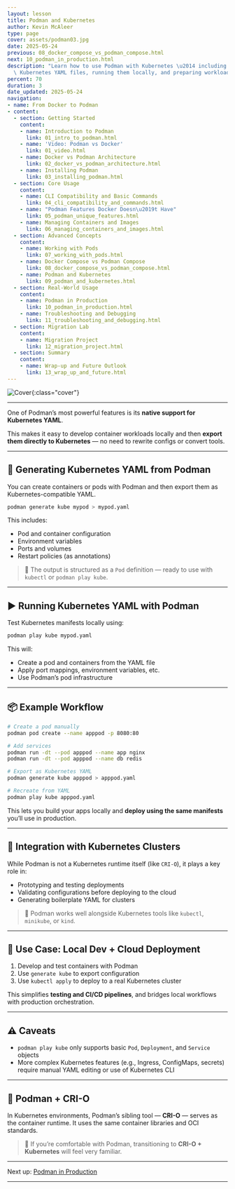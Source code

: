 ```yaml
---
layout: lesson
title: Podman and Kubernetes
author: Kevin McAleer
type: page
cover: assets/podman03.jpg
date: 2025-05-24
previous: 08_docker_compose_vs_podman_compose.html
next: 10_podman_in_production.html
description: "Learn how to use Podman with Kubernetes \u2014 including generating\
  \ Kubernetes YAML files, running them locally, and preparing workloads for production."
percent: 70
duration: 3
date_updated: 2025-05-24
navigation:
- name: From Docker to Podman
- content:
  - section: Getting Started
    content:
    - name: Introduction to Podman
      link: 01_intro_to_podman.html
    - name: 'Video: Podman vs Docker'
      link: 01_video.html
    - name: Docker vs Podman Architecture
      link: 02_docker_vs_podman_architecture.html
    - name: Installing Podman
      link: 03_installing_podman.html
  - section: Core Usage
    content:
    - name: CLI Compatibility and Basic Commands
      link: 04_cli_compatibility_and_commands.html
    - name: "Podman Features Docker Doesn\u2019t Have"
      link: 05_podman_unique_features.html
    - name: Managing Containers and Images
      link: 06_managing_containers_and_images.html
  - section: Advanced Concepts
    content:
    - name: Working with Pods
      link: 07_working_with_pods.html
    - name: Docker Compose vs Podman Compose
      link: 08_docker_compose_vs_podman_compose.html
    - name: Podman and Kubernetes
      link: 09_podman_and_kubernetes.html
  - section: Real-World Usage
    content:
    - name: Podman in Production
      link: 10_podman_in_production.html
    - name: Troubleshooting and Debugging
      link: 11_troubleshooting_and_debugging.html
  - section: Migration Lab
    content:
    - name: Migration Project
      link: 12_migration_project.html
  - section: Summary
    content:
    - name: Wrap-up and Future Outlook
      link: 13_wrap_up_and_future.html
---
```



![Cover]({{page.cover}}){:class="cover"}

---

One of Podman’s most powerful features is its **native support for Kubernetes YAML**.

This makes it easy to develop container workloads locally and then **export them directly to Kubernetes** — no need to rewrite configs or convert tools.

---

## 📄 Generating Kubernetes YAML from Podman

You can create containers or pods with Podman and then export them as Kubernetes-compatible YAML.

```bash
podman generate kube mypod > mypod.yaml
````

This includes:

* Pod and container configuration
* Environment variables
* Ports and volumes
* Restart policies (as annotations)

> 🧠 The output is structured as a `Pod` definition — ready to use with `kubectl` or `podman play kube`.

---

## ▶️ Running Kubernetes YAML with Podman

Test Kubernetes manifests locally using:

```bash
podman play kube mypod.yaml
```

This will:

* Create a pod and containers from the YAML file
* Apply port mappings, environment variables, etc.
* Use Podman’s pod infrastructure

---

## 📦 Example Workflow

```bash
# Create a pod manually
podman pod create --name apppod -p 8080:80

# Add services
podman run -dt --pod apppod --name app nginx
podman run -dt --pod apppod --name db redis

# Export as Kubernetes YAML
podman generate kube apppod > apppod.yaml

# Recreate from YAML
podman play kube apppod.yaml
```

This lets you build your apps locally and **deploy using the same manifests** you’ll use in production.

---

## 🔄 Integration with Kubernetes Clusters

While Podman is not a Kubernetes runtime itself (like `CRI-O`), it plays a key role in:

* Prototyping and testing deployments
* Validating configurations before deploying to the cloud
* Generating boilerplate YAML for clusters

> 🧰 Podman works well alongside Kubernetes tools like `kubectl`, `minikube`, or `kind`.

---

## 🧪 Use Case: Local Dev + Cloud Deployment

1. Develop and test containers with Podman
2. Use `generate kube` to export configuration
3. Use `kubectl apply` to deploy to a real Kubernetes cluster

This simplifies **testing and CI/CD pipelines**, and bridges local workflows with production orchestration.

---

## ⚠️ Caveats

* `podman play kube` only supports basic `Pod`, `Deployment`, and `Service` objects
* More complex Kubernetes features (e.g., Ingress, ConfigMaps, secrets) require manual YAML editing or use of Kubernetes CLI

---

## 🧩 Podman + CRI-O

In Kubernetes environments, Podman’s sibling tool — **CRI-O** — serves as the container runtime. It uses the same container libraries and OCI standards.

> 🔗 If you’re comfortable with Podman, transitioning to **CRI-O + Kubernetes** will feel very familiar.

---

Next up: [Podman in Production](10_podman_in_production)

---
